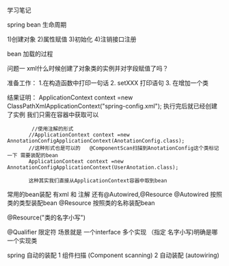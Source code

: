 学习笔记

spring bean 生命周期

1)创建对象
2)属性赋值
3)初始化
4)注销接口注册


bean 加载的过程

问题一
xml什么时候创建了对象类的实例并对字段赋值了吗？

准备工作：
   1.在构造函数中打印一句话 2. setXXX 打印语句  3. 在增加一个类
   
结果证明：
    ApplicationContext context =new ClassPathXmlApplicationContext("spring-config.xml");
    执行完后就已经创建了实例 我们只需在容器中获取可以
   
   
            //使用注解的形式
           //ApplicationContext context =new AnnotationConfigApplicationContext(AnotationConfig.class);
           //这种形式也是可以的   @ComponentScan扫描到AnotationConfig这个类标记一下 需要装配的bean
           ApplicationContext context =new AnnotationConfigApplicationContext(UserAnotation.class);
           
           这种其实我们直接从ApplicationContext容器中取到bean
常用的bean装配 有xml 和 注解 还有@Autowired,@Resource 
@Autowired 按照类的类型装配bean
@Resource  按照类的名称装配bean        

@Resource("类的名字小写")

@Qualifier 限定符 场景就是 一个interface 多个实现 （指定 名字小写)明确是哪一个实现类

spring 自动的装配
1 组件扫描 (Component scanning)
2 自动装配  (autowiring)
           